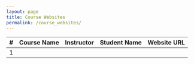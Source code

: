 ```yaml
---
layout: page
title: Course Websites
permalink: /course_websites/
---
```


| # |Course Name|Instructor|Student Name|Website URL|
|---|:--------------------------------------:|:---------------:|:----------------|---------------------:|
| 1 |||||
